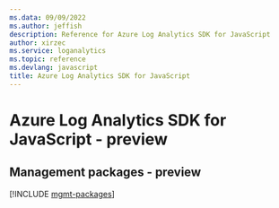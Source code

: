 ```yaml
---
ms.data: 09/09/2022
ms.author: jeffish
description: Reference for Azure Log Analytics SDK for JavaScript
author: xirzec
ms.service: loganalytics
ms.topic: reference
ms.devlang: javascript
title: Azure Log Analytics SDK for JavaScript
---
```

# Azure Log Analytics SDK for JavaScript - preview

## Management packages - preview
[!INCLUDE [mgmt-packages](log-analytics-mgmt-index.md)]